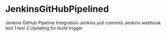 # JenkinsGitHubPipelined
Jenkins GitHub Pipeline Integration
Jenkins poll commits
Jenkins webhook
test 1
test 2
Updating for build trigger

